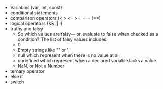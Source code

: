 - Variables (var, let, const)
- conditional statements
- comparison operators (< > <= >= === !==)
- logical operators (&& || !)
- truthy and falsy
  -   So which values are falsy— or evaluate to false when checked as a condition? The list of falsy values includes:
  -   0
  -   Empty strings like "" or ''
  -   null which represent when there is no value at all
  -   undefined which represent when a declared variable lacks a value
  -   NaN, or Not a Number
- ternary operator
- else if
- switch
